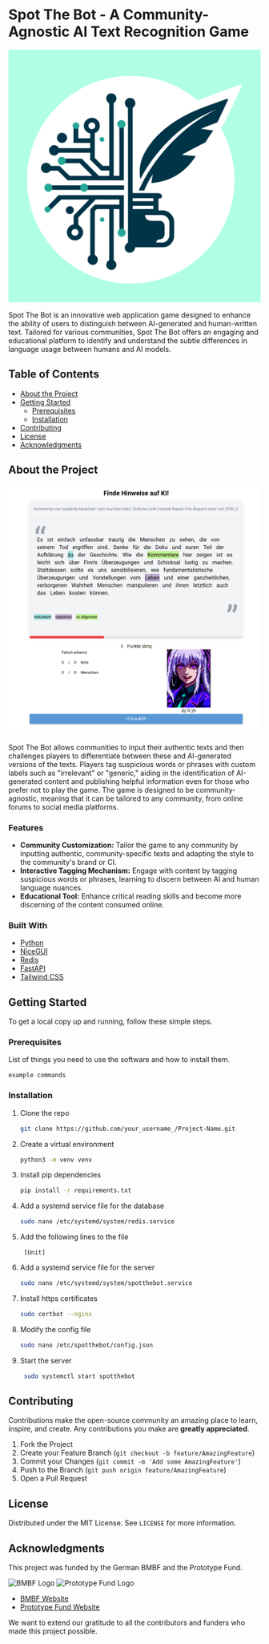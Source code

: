 # Spot The Bot - A Community-Agnostic AI Text Recognition Game

![Logo Placeholder](images/spotthebot.svg)

Spot The Bot is an innovative web application game designed to enhance the ability of users to distinguish between AI-generated and human-written text. Tailored for various communities, Spot The Bot offers an engaging and educational platform to identify and understand the subtle differences in language usage between humans and AI models.

## Table of Contents
- [About the Project](#about-the-project)
- [Getting Started](#getting-started)
  - [Prerequisites](#prerequisites)
  - [Installation](#installation)
- [Contributing](#contributing)
- [License](#license)
- [Acknowledgments](#acknowledgments)

## About the Project

![Screenshot](images/screenshot_game.png)

Spot The Bot allows communities to input their authentic texts and then challenges players to differentiate between these and AI-generated versions of the texts. Players tag suspicious words or phrases with custom labels such as "irrelevant" or "generic," aiding in the identification of AI-generated content and publishing helpful information even for those who prefer not to play the game. The game is designed to be community-agnostic, meaning that it can be tailored to any community, from online forums to social media platforms.

### Features
- **Community Customization:** Tailor the game to any community by inputting authentic, community-specific texts and adapting the style to the community's brand or CI.
- **Interactive Tagging Mechanism:** Engage with content by tagging suspicious words or phrases, learning to discern between AI and human language nuances.
- **Educational Tool:** Enhance critical reading skills and become more discerning of the content consumed online.

### Built With
- [Python](https://www.python.org/)
- [NiceGUI](https://nicegui.io/)
- [Redis](https://www.reddit.com/)
- [FastAPI](https://fastapi.tiangolo.com/)
- [Tailwind CSS](https://tailwindcss.com/)

## Getting Started

To get a local copy up and running, follow these simple steps.

### Prerequisites

List of things you need to use the software and how to install them.
```
example commands
```

### Installation

1. Clone the repo
   ```sh
   git clone https://github.com/your_username_/Project-Name.git
   ```
2. Create a virtual environment
   ```sh
   python3 -m venv venv
   ```
3. Install pip dependencies
   ```sh
   pip install -r requirements.txt
   ```
4. Add a systemd service file for the database
   ```sh
   sudo nano /etc/systemd/system/redis.service
   ```
5. Add the following lines to the file
   ```unit
    [Unit]
6. Add a systemd service file for the server
   ```sh
   sudo nano /etc/systemd/system/spotthebot.service
   ```
7. Install https certificates
   ```sh
   sudo certbot --nginx
   ```
8. Modify the config file
   ```sh
   sudo nano /etc/spotthebot/config.json
   ```
9. Start the server
   ```sh
    sudo systemctl start spotthebot
    ```

## Contributing

Contributions make the open-source community an amazing place to learn, inspire, and create. Any contributions you make are **greatly appreciated**.

1. Fork the Project
2. Create your Feature Branch (`git checkout -b feature/AmazingFeature`)
3. Commit your Changes (`git commit -m 'Add some AmazingFeature'`)
4. Push to the Branch (`git push origin feature/AmazingFeature`)
5. Open a Pull Request

## License

Distributed under the MIT License. See `LICENSE` for more information.

## Acknowledgments

This project was funded by the German BMBF and the Prototype Fund.

![BMBF Logo](images/BMBF_gefördert%20vom_deutsch.svg)
![Prototype Fund Logo](images/PrototypeFund-P-Logo.svg)

* [BMBF Website](https://www.bmbf.de)
* [Prototype Fund Website](https://prototypefund.de/)

We want to extend our gratitude to all the contributors and funders who made this project possible.

